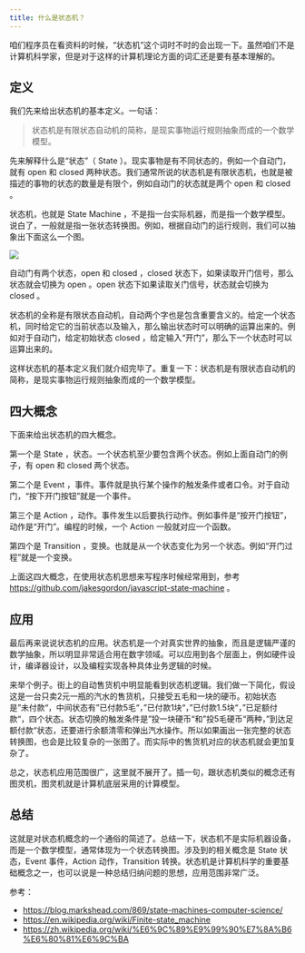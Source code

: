 ```yaml
---
title: 什么是状态机？
---
```


咱们程序员在看资料的时候，“状态机”这个词时不时的会出现一下。虽然咱们不是计算机科学家，但是对于这样的计算机理论方面的词汇还是要有基本理解的。

## 定义

我们先来给出状态机的基本定义。一句话：

> 状态机是有限状态自动机的简称，是现实事物运行规则抽象而成的一个数学模型。

先来解释什么是“状态”（ State ）。现实事物是有不同状态的，例如一个自动门，就有 open 和 closed 两种状态。我们通常所说的状态机是有限状态机，也就是被描述的事物的状态的数量是有限个，例如自动门的状态就是两个 open 和 closed 。

状态机，也就是 State Machine ，不是指一台实际机器，而是指一个数学模型。说白了，一般就是指一张状态转换图。例如，根据自动门的运行规则，我们可以抽象出下面这么一个图。

![](https://img.haoqicat.com/2018102301.jpg)

自动门有两个状态，open 和 closed ，closed 状态下，如果读取开门信号，那么状态就会切换为 open 。open 状态下如果读取关门信号，状态就会切换为 closed 。

状态机的全称是有限状态自动机，自动两个字也是包含重要含义的。给定一个状态机，同时给定它的当前状态以及输入，那么输出状态时可以明确的运算出来的。例如对于自动门，给定初始状态 closed ，给定输入“开门”，那么下一个状态时可以运算出来的。

这样状态机的基本定义我们就介绍完毕了。重复一下：状态机是有限状态自动机的简称，是现实事物运行规则抽象而成的一个数学模型。

## 四大概念

下面来给出状态机的四大概念。

第一个是 State ，状态。一个状态机至少要包含两个状态。例如上面自动门的例子，有 open 和 closed 两个状态。

第二个是 Event ，事件。事件就是执行某个操作的触发条件或者口令。对于自动门，“按下开门按钮”就是一个事件。

第三个是 Action ，动作。事件发生以后要执行动作。例如事件是“按开门按钮”，动作是“开门”。编程的时候，一个 Action 一般就对应一个函数。

第四个是 Transition ，变换。也就是从一个状态变化为另一个状态。例如“开门过程”就是一个变换。

上面这四大概念，在使用状态机思想来写程序时候经常用到，参考 https://github.com/jakesgordon/javascript-state-machine 。


## 应用

最后再来说说状态机的应用。状态机是一个对真实世界的抽象，而且是逻辑严谨的数学抽象，所以明显非常适合用在数字领域。可以应用到各个层面上，例如硬件设计，编译器设计，以及编程实现各种具体业务逻辑的时候。

来举个例子。街上的自动售货机中明显能看到状态机逻辑。我们做一下简化，假设这是一台只卖2元一瓶的汽水的售货机，只接受五毛和一块的硬币。初始状态是”未付款“，中间状态有”已付款5毛“，”已付款1块“，”已付款1.5块“，”已足额付款“，四个状态。状态切换的触发条件是”投一块硬币“和”投5毛硬币“两种，”到达足额付款“状态，还要进行余额清零和弹出汽水操作。所以如果画出一张完整的状态转换图，也会是比较复杂的一张图了。而实际中的售货机对应的状态机就会更加复杂了。

总之，状态机应用范围很广，这里就不展开了。插一句，跟状态机类似的概念还有图灵机，图灵机就是计算机底层采用的计算模型。

## 总结

这就是对状态机概念的一个通俗的简述了。总结一下，状态机不是实际机器设备，而是一个数学模型，通常体现为一个状态转换图。涉及到的相关概念是 State 状态，Event 事件，Action 动作，Transition 转换。状态机是计算机科学的重要基础概念之一，也可以说是一种总结归纳问题的思想，应用范围非常广泛。

参考：

- https://blog.markshead.com/869/state-machines-computer-science/
- https://en.wikipedia.org/wiki/Finite-state_machine
- https://zh.wikipedia.org/wiki/%E6%9C%89%E9%99%90%E7%8A%B6%E6%80%81%E6%9C%BA

